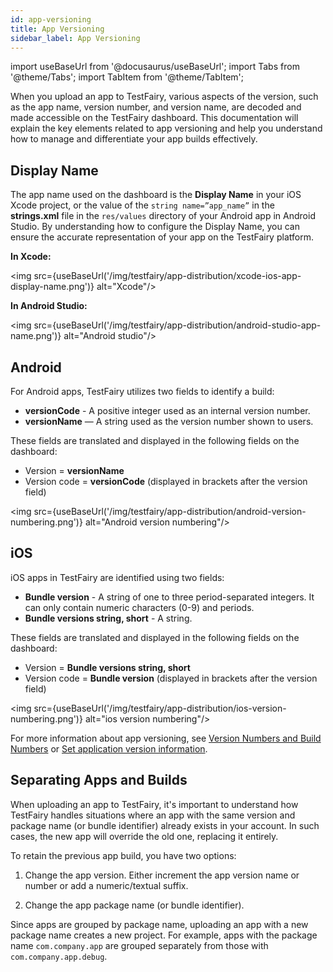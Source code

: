 ```yaml
---
id: app-versioning
title: App Versioning
sidebar_label: App Versioning
---
```


import useBaseUrl from '@docusaurus/useBaseUrl';
import Tabs from '@theme/Tabs';
import TabItem from '@theme/TabItem';

When you upload an app to TestFairy, various aspects of the version, such as the app name, version number, and version name, are decoded and made accessible on the TestFairy dashboard. This documentation will explain the key elements related to app versioning and help you understand how to manage and differentiate your app builds effectively.

## Display Name

The app name used on the dashboard is the **Display Name** in your iOS Xcode project, or the value of the `string name=”app_name”` in the **strings.xml** file in the `res/values` directory of your Android app in Android Studio. By understanding how to configure the Display Name, you can ensure the accurate representation of your app on the TestFairy platform.

**In Xcode:**

<img src={useBaseUrl('/img/testfairy/app-distribution/xcode-ios-app-display-name.png')} alt="Xcode"/>

**In Android Studio:**

<img src={useBaseUrl('/img/testfairy/app-distribution/android-studio-app-name.png')} alt="Android studio"/>

## Android

For Android apps, TestFairy utilizes two fields to identify a build:

- **versionCode** - A positive integer used as an internal version number.
- **versionName** — A string used as the version number shown to users.

These fields are translated and displayed in the following fields on the dashboard:

- Version = **versionName**
- Version code = **versionCode** (displayed in brackets after the version field)

<img src={useBaseUrl('/img/testfairy/app-distribution/android-version-numbering.png')} alt="Android version numbering"/>

## iOS

iOS apps in TestFairy are identified using two fields:

- **Bundle version** - A string of one to three period-separated integers. It can only contain numeric characters (0-9) and periods.
- **Bundle versions string, short** - A string.

These fields are translated and displayed in the following fields on the dashboard:

- Version = **Bundle versions string, short**
- Version code = **Bundle version** (displayed in brackets after the version field)

<img src={useBaseUrl('/img/testfairy/app-distribution/ios-version-numbering.png')} alt="ios version numbering"/>

For more information about app versioning, see [Version Numbers and Build Numbers](https://developer.apple.com/library/archive/technotes/tn2420/_index.html) or [Set application version information](https://developer.android.com/studio/publish/versioning#appversioning).

## Separating Apps and Builds

When uploading an app to TestFairy, it's important to understand how TestFairy handles situations where an app with the same version and package name (or bundle identifier) already exists in your account. In such cases, the new app will override the old one, replacing it entirely.

To retain the previous app build, you have two options:

1. Change the app version. Either increment the app version name or number or add a numeric/textual suffix.

2. Change the app package name (or bundle identifier).

Since apps are grouped by package name, uploading an app with a new package name creates a new project. For example, apps with the package name `com.company.app` are grouped separately from those with `com.company.app.debug`.
